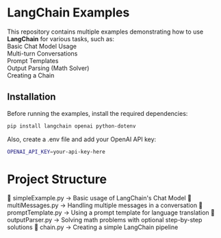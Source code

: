 #  LangChain Examples  

This repository contains multiple examples demonstrating how to use **LangChain** for various tasks, such as:  
 Basic Chat Model Usage  
 Multi-turn Conversations  
 Prompt Templates  
 Output Parsing (Math Solver)  
 Creating a Chain  

##  Installation  

Before running the examples, install the required dependencies:  

```bash
pip install langchain openai python-dotenv
```
Also, create a .env file and add your OpenAI API key:
```bash
OPENAI_API_KEY=your-api-key-here
```

# Project Structure

📁 simpleExample.py → Basic usage of LangChain's Chat Model
📁 multiMessages.py → Handling multiple messages in a conversation
📁 promptTemplate.py → Using a prompt template for language translation
📁 outputParser.py → Solving math problems with optional step-by-step solutions
📁 chain.py → Creating a simple LangChain pipeline

